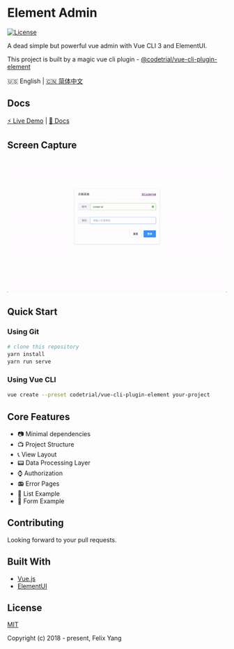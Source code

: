 # Element Admin

[![License](https://img.shields.io/github/license/codetrial/element-admin.svg)](https://github.com/codetrial/element-admin)

A dead simple but powerful vue admin with Vue CLI 3 and ElementUI.

This project is built by a magic vue cli plugin - [@codetrial/vue-cli-plugin-element](https://github.com/codetrial/vue-cli-plugin-element)

:us: English | [:cn: 简体中文](README.zh-CN.md)

## Docs

[:zap: Live Demo](https://element-admin.now.sh) | [:book: Docs](https://codetrial.github.io/element-admin)

## Screen Capture

![Screen Capture](.github/demo.gif)

## Quick Start

### Using Git

```bash
# clone this repository
yarn install
yarn run serve
```

### Using Vue CLI

```bash
vue create --preset codetrial/vue-cli-plugin-element your-project
```

## Core Features

- :camera: Minimal dependencies
- :tv: Project Structure
- :telephone_receiver: View Layout
- :pager: Data Processing Layer
- :watch: Authorization
- :radio: Error Pages
- :mag_right: List Example
- :ghost: Form Example

## Contributing

Looking forward to your pull requests.

## Built With

- [Vue.js](https://github.com/vuejs/vue)
- [ElementUI](https://github.com/ElemeFE/element)

## License

[MIT](http://opensource.org/licenses/MIT)

Copyright (c) 2018 - present, Felix Yang
